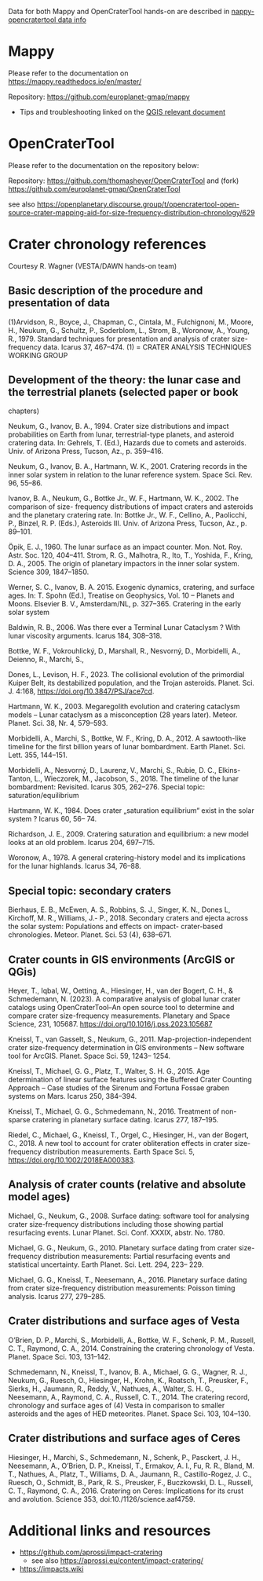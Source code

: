 Data for both Mappy and OpenCraterTool hands-on are described in [nappy-opencratertool data info](mappy-opencratertool_data_info_2024-GMAP-winter-school.md)
# Mappy

Please refer to the documentation on https://mappy.readthedocs.io/en/master/ 

Repository: https://github.com/europlanet-gmap/mappy

* Tips and troubleshooting linked on the [QGIS relevant document](https://github.com/europlanet-gmap/winter-school-2023/blob/main/qgis/qgis-troubleshooting.md)

# OpenCraterTool

Please refer to the documentation on the repository below:

Repository: https://github.com/thomasheyer/OpenCraterTool and (fork) https://github.com/europlanet-gmap/OpenCraterTool

see also https://openplanetary.discourse.group/t/opencratertool-open-source-crater-mapping-aid-for-size-frequency-distribution-chronology/629

# Crater chronology references

Courtesy R. Wagner (VESTA/DAWN hands-on team)

## Basic description of the procedure and presentation of data

(1)Arvidson, R., Boyce, J., Chapman, C., Cintala, M., Fulchignoni, M., Moore, H., Neukum, G.,
Schultz, P., Soderblom, L., Strom, B., Woronow, A., Young, R., 1979. Standard techniques for
presentation and analysis of crater size-frequency data. Icarus 37, 467–474.
(1) = CRATER ANALYSIS TECHNIQUES WORKING GROUP

## Development of the theory: the lunar case and the terrestrial planets (selected paper or book
chapters)

Neukum, G., Ivanov, B. A., 1994. Crater size distributions and impact probabilities on Earth from
lunar, terrestrial-type planets, and asteroid cratering data. In: Gehrels, T. (Ed.), Hazards due to comets
and asteroids. Univ. of Arizona Press, Tucson, Az., p. 359–416.

Neukum, G., Ivanov, B. A., Hartmann, W. K., 2001. Cratering records in the inner solar system in
relation to the lunar reference system. Space Sci. Rev. 96, 55–86.

Ivanov, B. A., Neukum, G., Bottke Jr., W. F., Hartmann, W. K., 2002. The comparison of size-
frequency distributions of impact craters and asteroids and the planetary cratering rate. In: Bottke Jr.,
W. F., Cellino, A., Paolicchi, P., Binzel, R. P. (Eds.), Asteroids III. Univ. of Arizona Press, Tucson, Az.,
p. 89–101.

Öpik, E. J., 1960. The lunar surface as an impact counter. Mon. Not. Roy. Astr. Soc. 120, 404–411.
Strom, R. G., Malhotra, R., Ito, T., Yoshida, F., Kring, D. A., 2005. The origin of planetary impactors
in the inner solar system. Science 309, 1847–1850.

Werner, S. C., Ivanov, B. A. 2015. Exogenic dynamics, cratering, and surface ages. In: T. Spohn (Ed.),
Treatise on Geophysics, Vol. 10 – Planets and Moons. Elsevier B. V., Amsterdam/NL, p. 327–365.
Cratering in the early solar system

Baldwin, R. B., 2006. Was there ever a Terminal Lunar Cataclysm ? With lunar viscosity arguments.
Icarus 184, 308–318.

Bottke, W. F., Vokrouhlický, D., Marshall, R., Nesvorný, D., Morbidelli, A., Deienno, R., Marchi, S.,

Dones, L., Levison, H. F., 2023. The collisional evolution of the primordial Kuiper Belt, its
destabilized population, and the Trojan asteroids. Planet. Sci. J. 4:168,
https://doi.org/10.3847/PSJ/ace7cd.

Hartmann, W. K., 2003. Megaregolith evolution and cratering cataclysm models – Lunar cataclysm as
a misconception (28 years later). Meteor. Planet. Sci. 38, Nr. 4, 579–593.

Morbidelli, A., Marchi, S., Bottke, W. F., Kring, D. A., 2012. A sawtooth-like timeline for the first
billion years of lunar bombardment. Earth Planet. Sci. Lett. 355, 144–151.

Morbidelli, A., Nesvorný, D., Laurenz, V., Marchi, S., Rubie, D. C., Elkins-Tanton, L., Wieczorek, M.,
Jacobson, S., 2018. The timeline of the lunar bombardment: Revisited. Icarus 305, 262–276.
Special topic: saturation/equilibrium

Hartmann, W. K., 1984. Does crater „saturation equilibrium“ exist in the solar system ? Icarus 60, 56–
74.

Richardson, J. E., 2009. Cratering saturation and equilibrium: a new model looks at an old problem.
Icarus 204, 697–715.

Woronow, A., 1978. A general cratering-history model and its implications for the lunar highlands.
Icarus 34, 76–88.

## Special topic: secondary craters

Bierhaus, E. B., McEwen, A. S., Robbins, S. J., Singer, K. N., Dones L, Kirchoff, M. R., Williams, J.-
P., 2018. Secondary craters and ejecta across the solar system: Populations and effects on impact-
crater-based chronologies. Meteor. Planet. Sci. 53 (4), 638–671.

## Crater counts in GIS environments (ArcGIS or QGis)

Heyer, T., Iqbal, W., Oetting, A., Hiesinger, H., van der Bogert, C. H., & Schmedemann, N. (2023). A comparative analysis of global lunar crater catalogs using OpenCraterTool–An open source tool to determine and compare crater size-frequency measurements. Planetary and Space Science, 231, 105687. https://doi.org/10.1016/j.pss.2023.105687

Kneissl, T., van Gasselt, S., Neukum, G., 2011. Map-projection-independent crater size-frequency
determination in GIS environments – New software tool for ArcGIS. Planet. Space Sci. 59, 1243–
1254.

Kneissl, T., Michael, G. G., Platz, T., Walter, S. H. G., 2015. Age determination of linear surface
features using the Buffered Crater Counting Approach – Case studies of the Sirenum and Fortuna
Fossae graben systems on Mars. Icarus 250, 384–394.

Kneissl, T., Michael, G. G., Schmedemann, N., 2016. Treatment of non-sparse cratering in planetary
surface dating. Icarus 277, 187–195.

Riedel, C., Michael, G., Kneissl, T., Orgel, C., Hiesinger, H., van der Bogert, C., 2018. A new tool to
account for crater obliteration effects in crater size-frequency distribution measurements. Earth Space
Sci. 5, https://doi.org/10.1002/2018EA000383.

## Analysis of crater counts (relative and absolute model ages)

Michael, G., Neukum, G., 2008. Surface dating: software tool for analysing crater size-frequency
distributions including those showing partial resurfacing events. Lunar Planet. Sci. Conf. XXXIX,
abstr. No. 1780.

Michael, G. G., Neukum, G., 2010. Planetary surface dating from crater size-frequency distribution
measurements: Partial resurfacing events and statistical uncertainty. Earth Planet. Sci. Lett. 294, 223–
229.

Michael, G. G., Kneissl, T., Neesemann, A., 2016. Planetary surface dating from crater size-frequency
distribution measurements: Poisson timing analysis. Icarus 277, 279–285.

## Crater distributions and surface ages of Vesta

O’Brien, D. P., Marchi, S., Morbidelli, A., Bottke, W. F., Schenk, P. M., Russell, C. T., Raymond, C.
A., 2014. Constraining the cratering chronology of Vesta. Planet. Space Sci. 103, 131–142.

Schmedemann, N., Kneissl, T., Ivanov, B. A., Michael, G. G., Wagner, R. J., Neukum, G., Ruesch, O.,
Hiesinger, H., Krohn, K., Roatsch, T., Preusker, F., Sierks, H., Jaumann, R., Reddy, V., Nathues, A.,
Walter, S. H. G., Neesemann, A., Raymond, C. A., Russell, C. T., 2014. The cratering record,
chronology and surface ages of (4) Vesta in comparison to smaller asteroids and the ages of HED
meteorites. Planet. Space Sci. 103, 104–130.

## Crater distributions and surface ages of Ceres

Hiesinger, H., Marchi, S., Schmedemann, N., Schenk, P., Pasckert, J. H., Neesemann, A., O’Brien, D.
P., Kneissl, T., Ermakov, A. I., Fu, R. R., Bland, M. T., Nathues, A., Platz, T., Williams, D. A.,
Jaumann, R., Castillo-Rogez, J. C., Ruesch, O., Schmidt, B., Park, R. S., Preusker, F., Buczkowski, D.
L., Russell, C. T., Raymond, C. A., 2016. Cratering on Ceres: Implications for its crust and avolution.
Science 353, doi:10./1126/science.aaf4759.

# Additional links and resources

* https://github.com/aprossi/impact-cratering
  * see also https://aprossi.eu/content/impact-cratering/
* https://impacts.wiki
